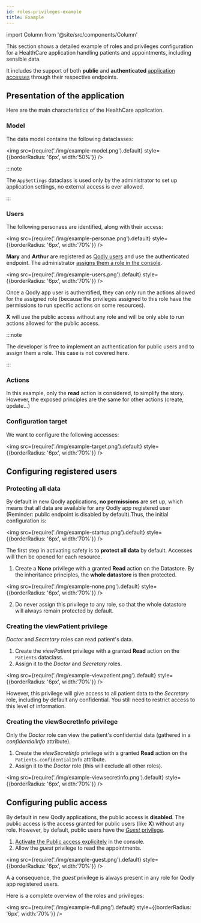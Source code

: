 ```yaml
---
id: roles-privileges-example
title: Example
---
```

import Column from '@site/src/components/Column'

This section shows a detailed example of roles and privileges configuration for a HealthCare application handling patients and appointments, including sensible data. 

It includes the support of both **public** and **authenticated** [application accesses](../../cloud/resourceMonitoring.md#application-access) through their respective endpoints. 


## Presentation of the application

Here are the main characteristics of the HealthCare application.

### Model

The data model contains the following dataclasses:

<img src={require('./img/example-model.png').default} style={{borderRadius: '6px', width:'50%'}} />

:::note

The `AppSettings` dataclass is used only by the administrator to set up application settings, no external access is ever allowed.

:::

### Users

The following personaes are identified, along with their access:

<img src={require('./img/example-personae.png').default} style={{borderRadius: '6px', width:'70%'}} />

**Mary** and **Arthur** are registered as [Qodly users](../../cloud/userAccountManagement.md#users-page) and use the authenticated endpoint. The administrator [assigns them a role in the console](../../cloud/userAccountManagement.md#edit-user-details).​

<img src={require('./img/example-users.png').default} style={{borderRadius: '6px', width:'70%'}} />

Once a Qodly app user is authentified, they can only run the actions allowed for the assigned role (because the privileges assigned to this role have the permissions to run specific actions on some resources). 

**X** will use the public access without any role and will be only able to run actions allowed for the public access.​

:::note

The developer is free to implement an authentication for public users and to assign them a role. This case is not covered here.​

:::


### Actions

In this example, only the **read** action is considered, to simplify the story. However, the exposed principles are the same for other actions (create, update...) ​


### Configuration target

We want to configure the following accesses:

<img src={require('./img/example-target.png').default} style={{borderRadius: '6px', width:'70%'}} />


## Configuring registered users

### Protecting all data

By default in new Qodly applications, **no permissions** are set up, which means that all data are available for any Qodly app registered user (Reminder: public endpoint is disabled by default).​ Thus, the initial configuration is:

<img src={require('./img/example-startup.png').default} style={{borderRadius: '6px', width:'70%'}} />

The first step in activating safety is to **protect all data** by default. Accesses will then be opened for each resource.  

1. Create a **None** privilege with a granted **Read** action on the Datastore​. By the inheritance principles, the **whole datastore** is then protected. 

<img src={require('./img/example-none.png').default} style={{borderRadius: '6px', width:'70%'}} />

2. Do never assign this privilege to any role, so that the whole datastore will always remain protected by default​. 

### Creating the viewPatient privilege

*Doctor* and *Secretary* roles can read patient's data. 

1. Create the *viewPatient* privilege with a granted **Read** action on the `Patients` dataclass.​ 
2. Assign it to the *Doctor* and *Secretary* roles.​

<img src={require('./img/example-viewpatient.png').default} style={{borderRadius: '6px', width:'70%'}} />

However, this privilege will give access to all patient data to the *Secretary* role, including by default any confidential. You still need to restrict access to this level of information.  

### Creating the viewSecretInfo privilege

Only the *Doctor* role can view the patient's confidential data (gathered in a *confidentialInfo* attribute). 

1. Create the *viewSecretInfo* privilege with a granted **Read** action on the `Patients.confidentialInfo` attribute.​ 
2. Assign it to the *Doctor* role (this will exclude all other roles). ​

<img src={require('./img/example-viewsecretinfo.png').default} style={{borderRadius: '6px', width:'70%'}} />

## Configuring public access 

By default in new Qodly applications, the public access is **disabled**. The public access is the access granted for public users  (like **X**) without any role. However, by default, public users have the [*Guest* privilege](./datastorePermissions.md#introducing-the-guest-privilege). 

1. [Activate the Public access explicitely](../../cloud/resourceMonitoring.md#3-public-url-development-environment-only) in the console. 
2. Allow the *guest* privilege to read the appointments. 

<img src={require('./img/example-guest.png').default} style={{borderRadius: '6px', width:'70%'}} />

A a consequence, the *guest* privilege is always present in any role for Qodly app registered users. 

Here is a complete overview of the roles and privileges:

<img src={require('./img/example-full.png').default} style={{borderRadius: '6px', width:'70%'}} />
